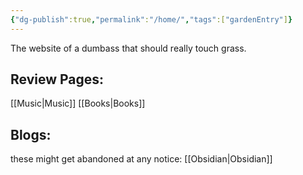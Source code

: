 ```yaml
---
{"dg-publish":true,"permalink":"/home/","tags":["gardenEntry"]}
---
```



The website of a dumbass that should really touch grass.

## Review Pages:
[[Music\|Music]]
[[Books\|Books]]

## Blogs:
these might get abandoned at any notice:
[[Obsidian\|Obsidian]]
